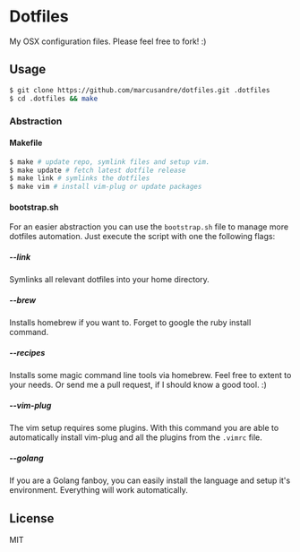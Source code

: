 
# Dotfiles

  My OSX configuration files. Please feel free to fork! :)

## Usage

```bash
$ git clone https://github.com/marcusandre/dotfiles.git .dotfiles
$ cd .dotfiles && make
```

### Abstraction

#### Makefile

```bash
$ make # update repo, symlink files and setup vim.
$ make update # fetch latest dotfile release
$ make link # symlinks the dotfiles
$ make vim # install vim-plug or update packages
```

#### bootstrap.sh

  For an easier abstraction you can use the ```bootstrap.sh``` file to manage
  more dotfiles automation. Just execute the script with one the following
  flags:

##### --link

  Symlinks all relevant dotfiles into your home directory.

##### --brew

  Installs homebrew if you want to. Forget to google the ruby install command.

##### --recipes

  Installs some magic command line tools via homebrew. Feel free to extent to
  your needs. Or send me a pull request, if I should know a good tool. :)

##### --vim-plug

  The vim setup requires some plugins. With this command you are able to
  automatically install vim-plug and all the plugins from the ```.vimrc``` file.

##### --golang

  If you are a Golang fanboy, you can easily install the language and setup it's
  environment. Everything will work automatically.

## License

  MIT
